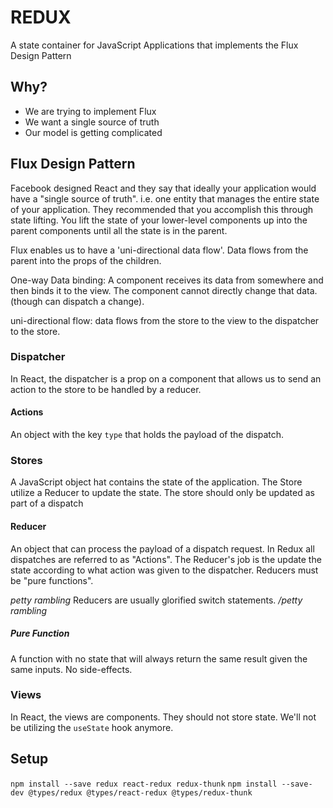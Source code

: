 # REDUX
A state container for JavaScript Applications that implements the Flux Design Pattern
## Why?
* We are trying to implement Flux
* We want a single source of truth
* Our model is getting complicated
## Flux Design Pattern
Facebook designed React and they say that ideally your application would have a "single source of truth". i.e. one entity that manages the entire state of your application. They recommended that you accomplish this through state lifting. You lift the state of your lower-level components up into the parent components until all the state is in the parent.

Flux enables us to have a 'uni-directional data flow'. Data flows from the parent into the props of the children.

One-way Data binding: A component receives its data from somewhere and then binds it to the view. The component cannot directly change that data. (though can dispatch a change).

uni-directional flow: data flows from the store to the view to the dispatcher to the store.

### Dispatcher
In React, the dispatcher is a prop on a component that allows us to send an action to the store to be handled by a reducer.
#### Actions
An object with the key `type` that holds the payload of the dispatch.
### Stores
A JavaScript object hat contains the state of the application. The Store utilize a Reducer to update the state. The store should only be updated as part of a dispatch
#### Reducer
An object that can process the payload of a dispatch request. In Redux all dispatches are referred to as "Actions". The Reducer's job is the update the state according to what action was given to the dispatcher. Reducers must be "pure functions".

*petty rambling* Reducers are usually glorified switch statements. */petty rambling*
##### Pure Function
A function with no state that will always return the same result given the same inputs. No side-effects.

### Views
In React, the views are components. They should not store state. We'll not be utilizing the `useState` hook anymore.

## Setup
`npm install --save redux react-redux redux-thunk`
`npm install --save-dev @types/redux @types/react-redux @types/redux-thunk`